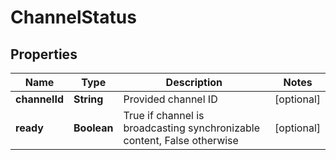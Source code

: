 
# ChannelStatus

## Properties
Name | Type | Description | Notes
------------ | ------------- | ------------- | -------------
**channelId** | **String** | Provided channel ID |  [optional]
**ready** | **Boolean** | True if channel is broadcasting synchronizable content, False otherwise |  [optional]



